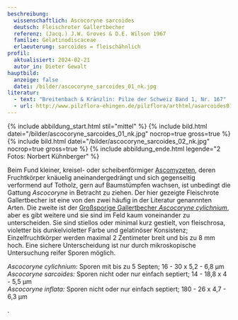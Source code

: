 ```yaml
---
beschreibung:
  wissenschaftlich: Ascocoryne sarcoides
  deutsch: Fleischroter Gallertbecher
  referenz: (Jacq.) J.W. Groves & D.E. Wilson 1967
  familie: Gelatinodiscaceae
  erlaeuterung: sarcoides = fleischähnlich
profil:
  aktualisiert: 2024-02-21
  autor_in: Dieter Gewalt
hauptbild:
  anzeige: false
  datei: /bilder/ascocoryne_sarcoides_01_nk.jpg
literatur:
  - text: "Breitenbach & Kränzlin: Pilze der Schweiz Band 1, Nr. 167"
  - url: http://www.pilzflora-ehingen.de/pilzflora/arthtml/asarcoides01.php
---
```

{% include abbildung_start.html stil="mittel" %}
{% include bild.html datei="/bilder/ascocoryne_sarcoides_01_nk.jpg" nocrop=true gross=true %}
{% include bild.html datei="/bilder/ascocoryne_sarcoides_02_nk.jpg" nocrop=true gross=true %}
{% include abbildung_ende.html legende="2 Fotos: Norbert Kühnberger" %}

Beim Fund kleiner, kreisel- oder scheibenförmiger [Ascomyzeten](Ascomyzeten "Glossar"), deren Fruchtkörper knäuelig aneinandergedrängt und sich gegenseitig verformend auf Totholz, gern auf Baumstümpfen wachsen, ist unbedingt die Gattung *Ascocoryne* in Betracht zu ziehen. Der hier gezeigte Fleischrote Gallertbecher ist eine von den zwei häufig in der Literatur genannnten Arten. Die zweite ist der [Großsporige Gallertbecher *Ascocoryne cylichnium*](/pilze/ascocoryne-cylichnium-großsporiger-gallertbeche), aber es gibt weitere und sie sind im Feld kaum voneinander zu unterscheiden. Sie sind stiellos oder minimal kurz gestielt, von fleischrosa, violetter bis dunkelvioletter Farbe und gelatinöser Konsistenz; Einzelfruchtkörper werden maximal 2 Zentimeter breit und bis zu 8 mm hoch. Eine sichere Unterscheidung ist nur durch mikroskopische Untersuchung reifer Sporen möglich.

*Ascocoryne cylichnium:* Sporen mit bis zu 5 Septen; 16 - 30 x 5,2 - 6,8 µm\
*Ascocoryne sarcoides:* Sporen nicht oder nur einfach septiert; 14 - 18,8 x 4 - 5,5 µm\
*Ascocoryne inflata:* Sporen nicht oder nur einfach septiert; 180 - 26 x 4,7 - 6,3 µm

.